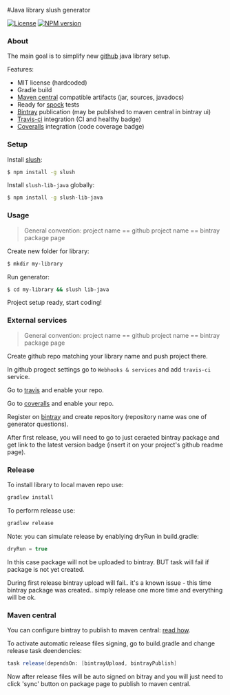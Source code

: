 #Java library slush generator

[![License](http://img.shields.io/badge/license-MIT-blue.svg?style=flat)](http://www.opensource.org/licenses/MIT)
[![NPM version](http://img.shields.io/npm/v/slush-lib-java.svg?style=flat)](http://badge.fury.io/js/slush-lib-java)

### About

The main goal is to simplify new [github](https://github.com) java library setup. 

Features:
* MIT license (hardcoded)
* Gradle build
* [Maven central](http://search.maven.org/) compatible artifacts (jar, sources, javadocs)
* Ready for [spock](https://code.google.com/p/spock/) tests
* [Bintray](https://bintray.com/) publication (may be published to maven central in bintray ui)
* [Travis-ci](https://travis-ci.org/) integration (CI and healthy badge)
* [Coveralls](http://coveralls.io/) integration (code coverage badge)

### Setup

Install [slush](http://slushjs.github.io/):

```bash
$ npm install -g slush
```

Install `slush-lib-java` globally:

```bash
$ npm install -g slush-lib-java
```

### Usage

> General convention: project name == github project name == bintray package page

Create new folder for library:

```bash
$ mkdir my-library
```

Run generator:

```bash
$ cd my-library && slush lib-java
```

Project setup ready, start coding!

### External services

> General convention: project name == github project name == bintray package page

Create github repo matching your library name and push project there.

In github progect settings go to `Webhooks & services` and add `travis-ci` service.

Go to [travis](https://travis-ci.org/) and enable your repo.

Go to [coveralls](http://coveralls.io/) and enable your repo.

Register on [bintray](https://bintray.com/) and create repository (repository name was one of generator questions). 

After first release, you will need to go to just ceraeted bintray package and get link to the latest version badge (insert it on your project's github readme page).

### Release

To install library to local maven repo use:

```groovy
gradlew install
```

To perform release use:

```groovy
gradlew release
```

Note: you can simulate release by enablying dryRun in build.gradle:

```groovy
dryRun = true
```
In this case package will not be uploaded to bintray. BUT task will fail if package is not yet created.

During first release bintray upload will fail.. it's a known issue - this time bintray package was created.. simply release one more time and everything will be ok.

### Maven central

You can configure bintray to publish to maven central: [read how](https://medium.com/@vyarus/the-hard-way-to-maven-central-c9e16d163acc).

To activate automatic release files signing, go to build.gradle and change release task deendencies:

```groovy
task release(dependsOn: [bintrayUpload, bintrayPublish] 
```

Now after release files will be auto signed on bitray and you will just need to click 'sync' button on package page to publish to maven central.
